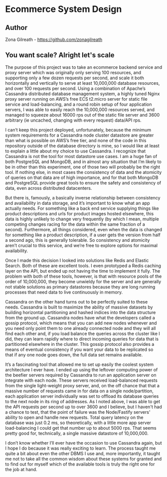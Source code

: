 # Ecommerce System Design 
## Author
Zona Gilreath - https://github.com/zonagilreath
## You want scale? Alright let's scale 
The purpose of this project was to take an ecommerce backend service and proxy server which was originally only serving 100 resources, and supporting only a few dozen requests per second, and scale it both horizontally and vertically to serve at least 10,000,000 database resources, and over 100 requests per second. Using a combination of Apache’s Cassandra distributed database management system, a highly tuned Nginx proxy server running on AWS’s free ECS t2.micro server for static file service and load-balancing, and a round robin setup of four application servers, I was able to easily reach the 10,000,000 resources served, and managed to squeeze about 16000 rps out of the static file server and 3600 arbitrary (ie uncached, changing with every request) data/API rps. 

I can’t keep this project deployed, unfortunately, because the minimum system requirements for a Cassandra node cluster datastore are greater than what is possible on AWS’s free tier, and none of the code in this repository outside of the database directory is mine, so I would like at least to explain a little about my choice to use Cassandra. I recognize that Cassandra is not the tool for most datastore use cases. I am a huge fan of both PostgreSQL and MongoDB, and in almost any situation that I’m likely to be in other than this experiment, one of those two will probably be the right tool. If nothing else, in most cases the consistency of data and the atomicity of queries on that data are of high importance, and for that both MongoDB and PostgreSQL provide great tools to ensure the safety and consistency of data, even across distributed datacenters. 

But there is, famously, a basically inverse relationship between consistency and availability in data storage, and it’s important to know what an app actually needs. For something like a back end service supplying things like product descriptions and urls for product images hosted elsewhere, this data is highly unlikely to change very frequently (by which I mean, multiple competing changes racing for the data within the same fraction of a second). Furthermore, all things considered, even when the data is changed for something like a product description, if a user gets the version from half a second ago, this is generally tolerable. So consistency and atomicity aren’t crucial to this service, and we’re free to explore options for maximal availability. 

Once I made this decision I looked into solutions like Redis and Elastic Search. Both of these are excellent tools. I even prototyped a Redis caching layer on the API, but ended up not having the time to implement it fully. The problem with both of these tools, however, is that with resource pools of the order of 10,000,000, they become unwieldy for the server and are generally not stable solutions as primary datastores because they are long running processes that need data to live continuously in memory.

Cassandra on the other hand turns out to be perfectly suited to these needs. Cassandra is built to maximize the ability of massive datasets by building horizontal partitioning and hashed indices into the data structure from the ground up. Cassandra nodes have what the developers called a gossip protocol, which means that you can add new nodes whenever and you need only point them to one already connected node and they will all find each other and, if you load balance the queries across the cluster like I did, they can learn rapidly where to direct incoming queries for data that is partitioned elsewhere in the cluster. This gossip protocol also provides a means of eventual consistency if you want your data to be replicated so that if any one node goes down, the full data set remains available. 

It’s a fascinating tool that allowed me to set up easily the coolest system architecture I ever have. I ended up using the leftover computing power of the beefier servers required by Cassandra to run an application server on integrate with each node. These servers received load-balanced requests from the single light-weight proxy server, and, on the off chance that that a massive number of requests came in for data on a single node/partition, each application server individually was set to offload its database queries to the next node in its ring of addresses. As I noted above, I was able to get the API requests per second up to over 3600 and I believe, but I haven't had a chance to test, that the point of failure was the Node/Fastify servers' ability to open and handle new requests. Total query latency on the database was just 0.2 ms, so theoretically, with a little more app server load-balancing I could get that number up to about 5000 rps. That seems pretty good for, technically, a single massive datastore of 10,000,000.

I don’t know whether I’ll ever have the occasion to use Cassandra again, but I hope I do because it was really exciting to learn. The process taught me quite a bit about even the other DBMS I use and, more importantly, it taught me not to take all the common wisdom about these systems for granted and to find out for myself which of the available tools is truly the right one for the job at hand. 

